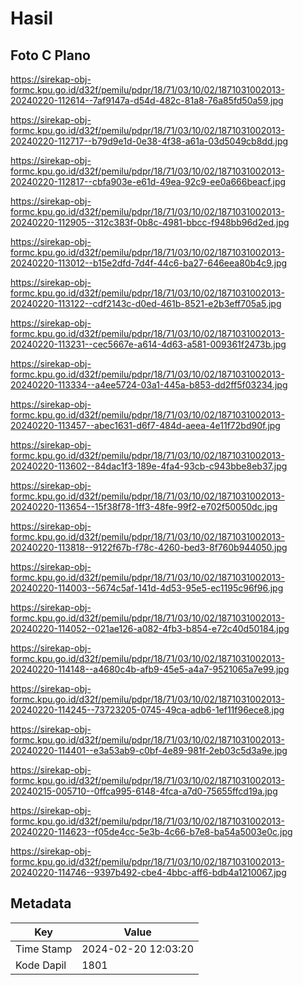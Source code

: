 # Hasil

## Foto C Plano

https://sirekap-obj-formc.kpu.go.id/d32f/pemilu/pdpr/18/71/03/10/02/1871031002013-20240220-112614--7af9147a-d54d-482c-81a8-76a85fd50a59.jpg

https://sirekap-obj-formc.kpu.go.id/d32f/pemilu/pdpr/18/71/03/10/02/1871031002013-20240220-112717--b79d9e1d-0e38-4f38-a61a-03d5049cb8dd.jpg

https://sirekap-obj-formc.kpu.go.id/d32f/pemilu/pdpr/18/71/03/10/02/1871031002013-20240220-112817--cbfa903e-e61d-49ea-92c9-ee0a666beacf.jpg

https://sirekap-obj-formc.kpu.go.id/d32f/pemilu/pdpr/18/71/03/10/02/1871031002013-20240220-112905--312c383f-0b8c-4981-bbcc-f948bb96d2ed.jpg

https://sirekap-obj-formc.kpu.go.id/d32f/pemilu/pdpr/18/71/03/10/02/1871031002013-20240220-113012--b15e2dfd-7d4f-44c6-ba27-646eea80b4c9.jpg

https://sirekap-obj-formc.kpu.go.id/d32f/pemilu/pdpr/18/71/03/10/02/1871031002013-20240220-113122--cdf2143c-d0ed-461b-8521-e2b3eff705a5.jpg

https://sirekap-obj-formc.kpu.go.id/d32f/pemilu/pdpr/18/71/03/10/02/1871031002013-20240220-113231--cec5667e-a614-4d63-a581-009361f2473b.jpg

https://sirekap-obj-formc.kpu.go.id/d32f/pemilu/pdpr/18/71/03/10/02/1871031002013-20240220-113334--a4ee5724-03a1-445a-b853-dd2ff5f03234.jpg

https://sirekap-obj-formc.kpu.go.id/d32f/pemilu/pdpr/18/71/03/10/02/1871031002013-20240220-113457--abec1631-d6f7-484d-aeea-4e11f72bd90f.jpg

https://sirekap-obj-formc.kpu.go.id/d32f/pemilu/pdpr/18/71/03/10/02/1871031002013-20240220-113602--84dac1f3-189e-4fa4-93cb-c943bbe8eb37.jpg

https://sirekap-obj-formc.kpu.go.id/d32f/pemilu/pdpr/18/71/03/10/02/1871031002013-20240220-113654--15f38f78-1ff3-48fe-99f2-e702f50050dc.jpg

https://sirekap-obj-formc.kpu.go.id/d32f/pemilu/pdpr/18/71/03/10/02/1871031002013-20240220-113818--9122f67b-f78c-4260-bed3-8f760b944050.jpg

https://sirekap-obj-formc.kpu.go.id/d32f/pemilu/pdpr/18/71/03/10/02/1871031002013-20240220-114003--5674c5af-141d-4d53-95e5-ec1195c96f96.jpg

https://sirekap-obj-formc.kpu.go.id/d32f/pemilu/pdpr/18/71/03/10/02/1871031002013-20240220-114052--021ae126-a082-4fb3-b854-e72c40d50184.jpg

https://sirekap-obj-formc.kpu.go.id/d32f/pemilu/pdpr/18/71/03/10/02/1871031002013-20240220-114148--a4680c4b-afb9-45e5-a4a7-9521065a7e99.jpg

https://sirekap-obj-formc.kpu.go.id/d32f/pemilu/pdpr/18/71/03/10/02/1871031002013-20240220-114245--73723205-0745-49ca-adb6-1ef11f96ece8.jpg

https://sirekap-obj-formc.kpu.go.id/d32f/pemilu/pdpr/18/71/03/10/02/1871031002013-20240220-114401--e3a53ab9-c0bf-4e89-981f-2eb03c5d3a9e.jpg

https://sirekap-obj-formc.kpu.go.id/d32f/pemilu/pdpr/18/71/03/10/02/1871031002013-20240215-005710--0ffca995-6148-4fca-a7d0-75655ffcd19a.jpg

https://sirekap-obj-formc.kpu.go.id/d32f/pemilu/pdpr/18/71/03/10/02/1871031002013-20240220-114623--f05de4cc-5e3b-4c66-b7e8-ba54a5003e0c.jpg

https://sirekap-obj-formc.kpu.go.id/d32f/pemilu/pdpr/18/71/03/10/02/1871031002013-20240220-114746--9397b492-cbe4-4bbc-aff6-bdb4a1210067.jpg


## Metadata

| Key        | Value               |
| ---------- | ------------------- |
| Time Stamp | 2024-02-20 12:03:20 |
| Kode Dapil | 1801                |



